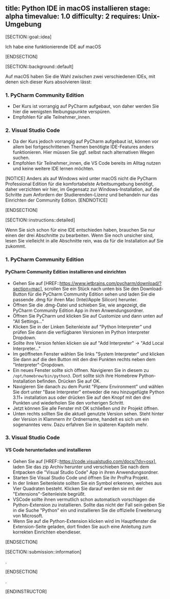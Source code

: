 title: Python IDE in macOS installieren
stage: alpha
timevalue: 1.0
difficulty: 2
requires: Unix-Umgebung
---


[SECTION::goal::idea]

Ich habe eine funktionierende IDE auf macOS

[ENDSECTION]

[SECTION::background::default]

Auf macOS haben Sie die Wahl zwischen zwei verschiedenen IDEs, mit denen sich dieser Kurs 
absolvieren lässt:


### 1. PyCharm Community Edition  
- Der Kurs ist vorrangig auf PyCharm aufgebaut, von daher werden Sie hier die wenigsten 
  Reibungspunkte verspüren.
- Empfohlen für alle Teilnehmer_innen.

### 2. Visual Studio Code  
- Da der Kurs jedoch vorrangig auf PyCharm aufgebaut ist, können vor allem bei fortgeschrittenen
  Themen benötigte IDE-Features anders funktionieren. Hier müssen Sie ggf. selbst nach alternativen Wegen suchen.
- Empfohlen für Teilnehmer_innen, die VS Code bereits im Alltag nutzen und keine weitere IDE lernen 
  möchten.

[NOTICE]
Anders als auf Windows wird unter macOS nicht die PyCharm Professional Edition für die 
komfortabelste Arbeitsumgebung benötigt, daher verzichten wir hier, im Gegensatz zur 
Windows-Installation, auf die Schritte zum Anfordern der Studierenden-Lizenz und behandeln nur 
das Einrichten der Community Edition.
[ENDNOTICE]

[ENDSECTION]

[SECTION::instructions::detailed]

Wenn Sie sich schon für eine IDE entschieden haben, 
brauchen Sie nur einen der drei Abschnitte zu bearbeiten.
Wenn Sie noch unsicher sind, lesen Sie vielleicht in alle Abschnitte rein, 
was da für die Installation auf Sie zukommt. 


### 1. PyCharm Community Edition

#### PyCharm Community Edition installieren und einrichten

- Gehen Sie auf [HREF::https://www.jetbrains.com/pycharm/download/?section=mac], scrollen Sie 
  ein Stück nach unten bis Sie den Download-Button für die PyCharm Community Edition sehen und 
  laden Sie die passende .dmg für ihren Mac (Intel/Apple Silicon) herunter.
- Öffnen Sie die .dmg-Datei und schieben Sie, wie angezeigt, die PyCharm Community Edition App in 
  ihren Anwendungsordner.
- Öffnen Sie PyCharm und klicken Sie auf Customize und dann unten auf "All Settings..."
- Klicken Sie in der Linken Seitenleiste auf "Python Interpreter" und prüfen Sie dann die 
  verfügbaren Versionen im Python Interpreter Dropdown.
- Sollte ihre Version fehlen klicken sie auf "Add Interpreter" -> "Add Local Interpreter..."
- Im geöffneten Fenster wählen Sie links "System Interpreter" und klicken Sie dann auf die den 
  Button mit den drei Punkten rechts neben dem "Interpreter"-Dropdown.
- Ein neues Fenster sollte sich öffnen. Navigieren Sie in diesem zu `/opt/homebrew/bin/python3`. 
  Dort sollte sich ihre Homebrew Python-Installation befinden. Drücken Sie auf OK.
- Navigieren Sie danach zu dem Punkt "Pipenv Environment" und wählen Sie dort unter "Base 
  Interpreter" entweder die neu hinzugefügte Python 3.11+ installation aus oder drücken Sie auf 
  den Knopf mit den drei Punkten und wiederholen Sie den vorherigen Schritt.
- Jetzt können Sie alle Fenster mit OK schließen und ihr Projekt öffnen. 
- Unten rechts sollten Sie die aktuell genutzte Version sehen. Steht hinter der Version in 
  Klammern ihr Ordnername, handelt es sich um ein sogenanntes venv. Dazu erfahren Sie in 
  späteren Kapiteln mehr.



### 3. Visual Studio Code

#### VS Code herunterladen und installieren

- Gehen Sie auf [HREF::https://code.visualstudio.com/docs/?dv=osx], laden Sie das zip Archiv 
  herunter und verschieben Sie nach dem Entpacken die "Visual Studio Code" App in ihren 
  Anwendungsordner. 
- Starten Sie Visual Studio Code und öffnen Sie ihr ProPra Projekt.
- In der linken Seitenleiste sollten Sie ein Symbol erkennen, welches aus Vier Quadraten besteht.
  Klicken Sie darauf werden sie mit der "Extensions"-Seitenleiste begrüßt.
- VSCode sollte ihnen vermutlich schon automatisch vorschlagen die Python-Extension zu 
  installieren. Sollte das nicht der Fall sein geben Sie in die Suche "Python" ein und 
  installieren Sie die offizielle Erweiterung von Microsoft.
- Wenn Sie auf die Python-Extension klicken wird im Hauptfenster die Extension-Seite geladen, dort 
  finden Sie auch eine Anleitung zum korrekten Einrichten ebendieser.

[ENDSECTION]

[SECTION::submission::information]

.

[ENDSECTION]

.

[ENDINSTRUCTOR]
